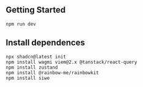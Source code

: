 ## Getting Started

```
npm run dev
```

## Install dependences

```
npx shadcn@latest init
npm install wagmi viem@2.x @tanstack/react-query
npm install zustand
npm install @rainbow-me/rainbowkit
npm install siwe
```
